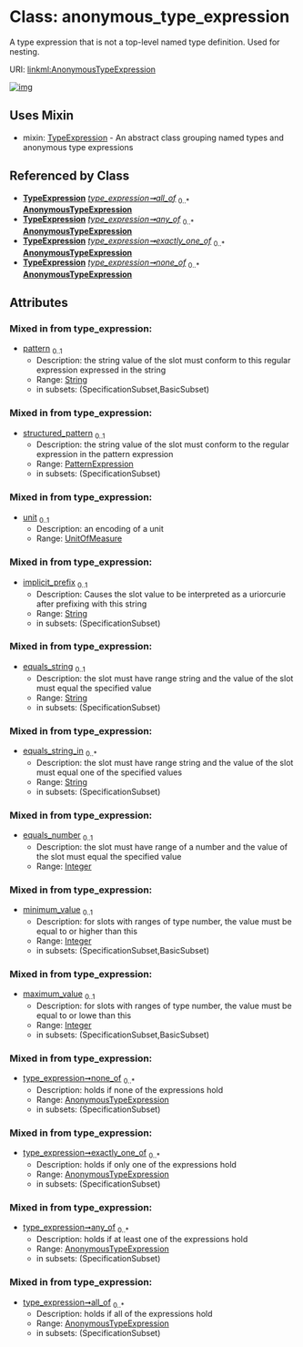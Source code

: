 
# Class: anonymous_type_expression


A type expression that is not a top-level named type definition. Used for nesting.

URI: [linkml:AnonymousTypeExpression](https://w3id.org/linkml/AnonymousTypeExpression)


[![img](https://yuml.me/diagram/nofunky;dir:TB/class/[TypeExpression],[PatternExpression],[TypeExpression]++-%20all_of%200..*>[AnonymousTypeExpression&#124;pattern:string%20%3F;implicit_prefix:string%20%3F;equals_string:string%20%3F;equals_string_in:string%20*;equals_number:integer%20%3F;minimum_value:integer%20%3F;maximum_value:integer%20%3F],[TypeExpression]++-%20any_of%200..*>[AnonymousTypeExpression],[TypeExpression]++-%20exactly_one_of%200..*>[AnonymousTypeExpression],[TypeExpression]++-%20none_of%200..*>[AnonymousTypeExpression],[AnonymousTypeExpression]uses%20-.->[TypeExpression],[UnitOfMeasure])](https://yuml.me/diagram/nofunky;dir:TB/class/[TypeExpression],[PatternExpression],[TypeExpression]++-%20all_of%200..*>[AnonymousTypeExpression&#124;pattern:string%20%3F;implicit_prefix:string%20%3F;equals_string:string%20%3F;equals_string_in:string%20*;equals_number:integer%20%3F;minimum_value:integer%20%3F;maximum_value:integer%20%3F],[TypeExpression]++-%20any_of%200..*>[AnonymousTypeExpression],[TypeExpression]++-%20exactly_one_of%200..*>[AnonymousTypeExpression],[TypeExpression]++-%20none_of%200..*>[AnonymousTypeExpression],[AnonymousTypeExpression]uses%20-.->[TypeExpression],[UnitOfMeasure])

## Uses Mixin

 *  mixin: [TypeExpression](TypeExpression.md) - An abstract class grouping named types and anonymous type expressions

## Referenced by Class

 *  **[TypeExpression](TypeExpression.md)** *[type_expression➞all_of](type_expression_all_of.md)*  <sub>0..\*</sub>  **[AnonymousTypeExpression](AnonymousTypeExpression.md)**
 *  **[TypeExpression](TypeExpression.md)** *[type_expression➞any_of](type_expression_any_of.md)*  <sub>0..\*</sub>  **[AnonymousTypeExpression](AnonymousTypeExpression.md)**
 *  **[TypeExpression](TypeExpression.md)** *[type_expression➞exactly_one_of](type_expression_exactly_one_of.md)*  <sub>0..\*</sub>  **[AnonymousTypeExpression](AnonymousTypeExpression.md)**
 *  **[TypeExpression](TypeExpression.md)** *[type_expression➞none_of](type_expression_none_of.md)*  <sub>0..\*</sub>  **[AnonymousTypeExpression](AnonymousTypeExpression.md)**

## Attributes


### Mixed in from type_expression:

 * [pattern](pattern.md)  <sub>0..1</sub>
     * Description: the string value of the slot must conform to this regular expression expressed in the string
     * Range: [String](String.md)
     * in subsets: (SpecificationSubset,BasicSubset)

### Mixed in from type_expression:

 * [structured_pattern](structured_pattern.md)  <sub>0..1</sub>
     * Description: the string value of the slot must conform to the regular expression in the pattern expression
     * Range: [PatternExpression](PatternExpression.md)
     * in subsets: (SpecificationSubset)

### Mixed in from type_expression:

 * [unit](unit.md)  <sub>0..1</sub>
     * Description: an encoding of a unit
     * Range: [UnitOfMeasure](UnitOfMeasure.md)

### Mixed in from type_expression:

 * [implicit_prefix](implicit_prefix.md)  <sub>0..1</sub>
     * Description: Causes the slot value to be interpreted as a uriorcurie after prefixing with this string
     * Range: [String](String.md)
     * in subsets: (SpecificationSubset)

### Mixed in from type_expression:

 * [equals_string](equals_string.md)  <sub>0..1</sub>
     * Description: the slot must have range string and the value of the slot must equal the specified value
     * Range: [String](String.md)
     * in subsets: (SpecificationSubset)

### Mixed in from type_expression:

 * [equals_string_in](equals_string_in.md)  <sub>0..\*</sub>
     * Description: the slot must have range string and the value of the slot must equal one of the specified values
     * Range: [String](String.md)
     * in subsets: (SpecificationSubset)

### Mixed in from type_expression:

 * [equals_number](equals_number.md)  <sub>0..1</sub>
     * Description: the slot must have range of a number and the value of the slot must equal the specified value
     * Range: [Integer](Integer.md)

### Mixed in from type_expression:

 * [minimum_value](minimum_value.md)  <sub>0..1</sub>
     * Description: for slots with ranges of type number, the value must be equal to or higher than this
     * Range: [Integer](Integer.md)
     * in subsets: (SpecificationSubset,BasicSubset)

### Mixed in from type_expression:

 * [maximum_value](maximum_value.md)  <sub>0..1</sub>
     * Description: for slots with ranges of type number, the value must be equal to or lowe than this
     * Range: [Integer](Integer.md)
     * in subsets: (SpecificationSubset,BasicSubset)

### Mixed in from type_expression:

 * [type_expression➞none_of](type_expression_none_of.md)  <sub>0..\*</sub>
     * Description: holds if none of the expressions hold
     * Range: [AnonymousTypeExpression](AnonymousTypeExpression.md)
     * in subsets: (SpecificationSubset)

### Mixed in from type_expression:

 * [type_expression➞exactly_one_of](type_expression_exactly_one_of.md)  <sub>0..\*</sub>
     * Description: holds if only one of the expressions hold
     * Range: [AnonymousTypeExpression](AnonymousTypeExpression.md)
     * in subsets: (SpecificationSubset)

### Mixed in from type_expression:

 * [type_expression➞any_of](type_expression_any_of.md)  <sub>0..\*</sub>
     * Description: holds if at least one of the expressions hold
     * Range: [AnonymousTypeExpression](AnonymousTypeExpression.md)
     * in subsets: (SpecificationSubset)

### Mixed in from type_expression:

 * [type_expression➞all_of](type_expression_all_of.md)  <sub>0..\*</sub>
     * Description: holds if all of the expressions hold
     * Range: [AnonymousTypeExpression](AnonymousTypeExpression.md)
     * in subsets: (SpecificationSubset)
